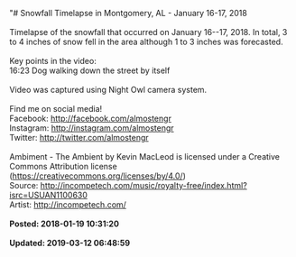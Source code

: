 "# Snowfall Timelapse in Montgomery, AL - January 16-17, 2018<br /><br />Timelapse of the snowfall that occurred on January 16--17, 2018.  In total, 3 to 4 inches of snow fell in the area although 1 to 3 inches was forecasted.<br /><br />Key points in the video: <br />16:23 Dog walking down the street by itself<br /><br />Video was captured using Night Owl camera system. <br /><br />Find me on social media!<br />Facebook: http://facebook.com/almostengr<br />Instagram: http://instagram.com/almostengr<br />Twitter: http://twitter.com/almostengr<br /><br />Ambiment - The Ambient by Kevin MacLeod is licensed under a Creative Commons Attribution license (https://creativecommons.org/licenses/by/4.0/)<br />Source: http://incompetech.com/music/royalty-free/index.html?isrc=USUAN1100630<br />Artist: http://incompetech.com/<br /><br />**Posted: 2018-01-19 10:31:20** <br /><br />**Updated: 2019-03-12 06:48:59** <br /><br />
